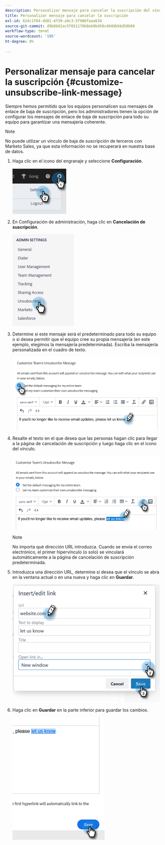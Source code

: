 ```yaml
---
description: Personalizar mensaje para cancelar la suscripción del vínculo - Documentos de Marketo - Documentación del producto
title: Personalizar mensaje para cancelar la suscripción
exl-id: 62dc1f64-dd81-4f39-a9c3-5f986faaa634
source-git-commit: d9b8b92ac5f051178b8eb9b450c4949b56d50b99
workflow-type: tm+mt
source-wordcount: '195'
ht-degree: 0%

---
```


# Personalizar mensaje para cancelar la suscripción {#customize-unsubscribe-link-message}

Siempre hemos permitido que los equipos personalicen sus mensajes de enlace de baja de suscripción, pero los administradores tienen la opción de configurar los mensajes de enlace de baja de suscripción para todo su equipo para garantizar una mensajería coherente.

>[!NOTE]
>
>No puede utilizar un vínculo de baja de suscripción de terceros con Marketo Sales, ya que esta información no se recuperará en nuestra base de datos.

1. Haga clic en el icono del engranaje y seleccione **Configuración**.

   ![](assets/customize-unsubscribe-link-message-1.png)

1. En Configuración de administración, haga clic en **Cancelación de suscripción**.

   ![](assets/customize-unsubscribe-link-message-2.png)

1. Determine si este mensaje será el predeterminado para todo su equipo o si desea permitir que el equipo cree su propia mensajería (en este ejemplo, elegimos la mensajería predeterminada). Escriba la mensajería personalizada en el cuadro de texto.

   ![](assets/customize-unsubscribe-link-message-3.png)

1. Resalte el texto en el que desea que las personas hagan clic para llegar a la página de cancelación de suscripción y luego haga clic en el icono del vínculo.

   ![](assets/customize-unsubscribe-link-message-4.png)

   >[!NOTE]
   >
   >No importa qué dirección URL introduzca. Cuando se envía el correo electrónico, el primer hipervínculo (o solo) se vinculará automáticamente a la página de cancelación de suscripción predeterminada.

1. Introduzca una dirección URL, determine si desea que el vínculo se abra en la ventana actual o en una nueva y haga clic en **Guardar**.

   ![](assets/customize-unsubscribe-link-message-5.png)

1. Haga clic en **Guardar** en la parte inferior para guardar los cambios.

   ![](assets/customize-unsubscribe-link-message-6.png)
